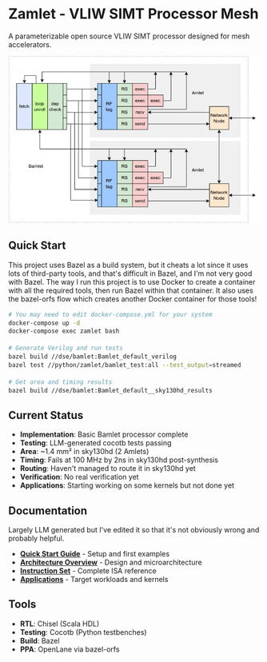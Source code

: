 # Zamlet - VLIW SIMT Processor Mesh

A parameterizable open source VLIW SIMT processor designed for mesh accelerators.

![Bamlet Flow](docs/diagrams/bamlet_flow.png)

## Quick Start

This project uses Bazel as a build system, but it cheats a lot since it uses lots of 
third-party tools, and that's difficult in Bazel, and I'm not very good with Bazel.
The way I run this project is to use Docker to create a container with all the required 
tools, then run Bazel within that container. It also uses the bazel-orfs flow which 
creates another Docker container for those tools!

```bash
# You may need to edit docker-compose.yml for your system
docker-compose up -d
docker-compose exec zamlet bash

# Generate Verilog and run tests
bazel build //dse/bamlet:Bamlet_default_verilog
bazel test //python/zamlet/bamlet_test:all --test_output=streamed

# Get area and timing results
bazel build //dse/bamlet:Bamlet_default__sky130hd_results
```

## Current Status

- **Implementation**: Basic Bamlet processor complete
- **Testing**: LLM-generated cocotb tests passing
- **Area**: ~1.4 mm² in sky130hd (2 Amlets)
- **Timing**: Fails at 100 MHz by 2ns in sky130hd post-synthesis
- **Routing**: Haven't managed to route it in sky130hd yet
- **Verification**: No real verification yet
- **Applications**: Starting working on some kernels but not done yet

## Documentation

Largely LLM generated but I've edited it so that it's not obviously wrong and probably helpful.

- **[Quick Start Guide](docs/quickstart.md)** - Setup and first examples
- **[Architecture Overview](docs/architecture.md)** - Design and microarchitecture
- **[Instruction Set](docs/instruction-set.md)** - Complete ISA reference
- **[Applications](docs/applications.md)** - Target workloads and kernels

## Tools

- **RTL**: Chisel (Scala HDL)
- **Testing**: Cocotb (Python testbenches)
- **Build**: Bazel
- **PPA**: OpenLane via bazel-orfs
